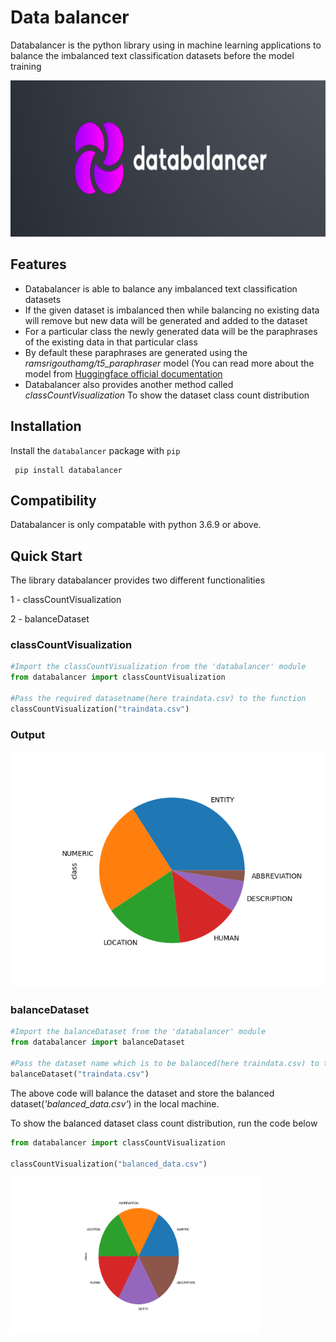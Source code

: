 # Data balancer

Databalancer is the python library using in machine learning applications to balance the imbalanced text classification datasets before the model training

<img src="https://raw.githubusercontent.com/pradeepdev-1995/databalancer/master/logo/logo.png" width="800" height="250">

## Features

* Databalancer is able to balance any imbalanced text classification datasets
* If the given dataset is imbalanced then while balancing no existing data will remove but new data will be generated and added to the dataset
* For a particular class the newly generated data will be the paraphrases of the existing data in that particular class
* By default these paraphrases are generated using the *ramsrigouthamg/t5_paraphraser* model (You can read more about the model from [Huggingface official documentation](https://huggingface.co/ramsrigouthamg/t5_paraphraser)
* Databalancer also provides another method called *classCountVisualization* To show the dataset class count distribution

## Installation

Install the `databalancer` package with `pip`

     pip install databalancer

## Compatibility

Databalancer is only compatable with python 3.6.9 or above.


## Quick Start
The library databalancer provides two different functionalities

1 - classCountVisualization

2 - balanceDataset

### classCountVisualization

```python
#Import the classCountVisualization from the 'databalancer' module
from databalancer import classCountVisualization
    
#Pass the required datasetname(here traindata.csv) to the function
classCountVisualization("traindata.csv")

```

### Output

![Imbalanced dataset pie plot](https://raw.githubusercontent.com/pradeepdev-1995/databalancer/master/images/imbalancedDatset.png?raw=true "Imbalanced dataset pie plot")

### balanceDataset
```python
#Import the balanceDataset from the 'databalancer' module
from databalancer import balanceDataset

#Pass the dataset name which is to be balanced(here traindata.csv) to the balanceDataset function
balanceDataset("traindata.csv")
```

The above code will balance the dataset and store the balanced dataset(*'balanced_data.csv'*) in the local machine.

To show the balanced dataset class count distribution, run the code below

```python
from databalancer import classCountVisualization

classCountVisualization("balanced_data.csv")

```
<img src="https://raw.githubusercontent.com/pradeepdev-1995/databalancer/master/images/balancedDataset.png" width="400" height="250">